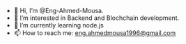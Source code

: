 - 👋 Hi, I’m @Eng-Ahmed-Mousa.
- 👀 I’m interested in Backend and Blochchain development.
- 🌱 I’m currently learning node.js
- 📫 How to reach me: eng.ahmedmousa1996@gmail.com

<!---
Eng-Ahmed-Mousa/Eng-Ahmed-Mousa is a ✨ special ✨ repository because its `README.md` (this file) appears on your GitHub profile.
You can click the Preview link to take a look at your changes.
--->
